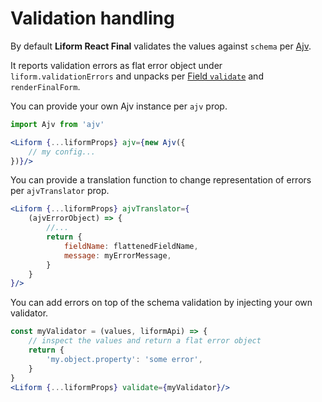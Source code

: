 # Validation handling

By default __Liform React Final__ validates the values against `schema` per [Ajv](https://github.com/ajv-validator/ajv).

It reports validation errors as flat error object under `liform.validationErrors` and unpacks per [Field `validate`](https://final-form.org/docs/react-final-form/types/FieldProps#validate) and `renderFinalForm`.

You can provide your own Ajv instance per `ajv` prop.
```jsx
import Ajv from 'ajv'

<Liform {...liformProps} ajv={new Ajv({
    // my config...
})}/>
```

You can provide a translation function to change representation of errors per `ajvTranslator` prop.
```jsx
<Liform {...liformProps} ajvTranslator={
    (ajvErrorObject) => {
        //...
        return {
            fieldName: flattenedFieldName,
            message: myErrorMessage,
        }
    }
}/>
```

You can add errors on top of the schema validation by injecting your own validator.
```jsx
const myValidator = (values, liformApi) => {
    // inspect the values and return a flat error object
    return {
        'my.object.property': 'some error',
    }
}
<Liform {...liformProps} validate={myValidator}/>
```

